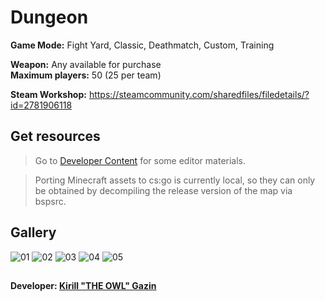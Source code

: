 # Dungeon
**Game Mode:** Fight Yard, Classic, Deathmatch, Custom, Training

**Weapon:** Any available for purchase
<br>**Maximum players:** 50 (25 per team)

**Steam Workshop:** https://steamcommunity.com/sharedfiles/filedetails/?id=2781906118

## Get resources
> Go to [Developer Content](https://github.com/Redesaile/csgo-developer) for some editor materials.

> Porting Minecraft assets to cs:go is currently local, so they can only be obtained by decompiling the release version of the map via bspsrc.

## Gallery
![01](https://user-images.githubusercontent.com/90133781/158947457-da8af10e-9d4d-42f2-8e94-a857fac0ba6b.png)
![02](https://user-images.githubusercontent.com/90133781/158947438-ce032e42-b41d-42c5-b454-86fab2964f93.png)
![03](https://user-images.githubusercontent.com/90133781/158947472-26e15e48-502b-4eaa-a087-3ce20987a11e.png)
![04](https://user-images.githubusercontent.com/90133781/158947499-22ddd222-e6db-4be0-af1b-78f37dbd0255.png)
![05](https://user-images.githubusercontent.com/90133781/159134129-79496ece-5b18-4685-aad3-fd6674bd6a2a.png)

##
**Developer: [Kirill "THE OWL" Gazin](https://github.com/redesaile)**
